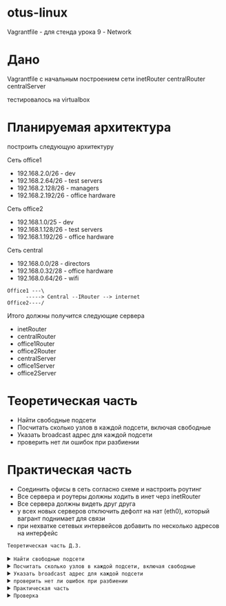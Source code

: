 # otus-linux
Vagrantfile - для стенда урока 9 - Network

# Дано
Vagrantfile с начальным  построением сети
inetRouter
centralRouter
centralServer

тестировалось на virtualbox

# Планируемая архитектура
построить следующую архитектуру

Сеть office1
- 192.168.2.0/26      - dev
- 192.168.2.64/26    - test servers
- 192.168.2.128/26  - managers
- 192.168.2.192/26  - office hardware

Сеть office2
- 192.168.1.0/25      - dev
- 192.168.1.128/26  - test servers
- 192.168.1.192/26  - office hardware


Сеть central
- 192.168.0.0/28    - directors
- 192.168.0.32/28  - office hardware
- 192.168.0.64/26  - wifi

```
Office1 ---\
      -----> Central --IRouter --> internet
Office2----/
```
Итого должны получится следующие сервера
- inetRouter
- centralRouter
- office1Router
- office2Router
- centralServer
- office1Server
- office2Server

# Теоретическая часть
- Найти свободные подсети
- Посчитать сколько узлов в каждой подсети, включая свободные
- Указать broadcast адрес для каждой подсети
- проверить нет ли ошибок при разбиении

# Практическая часть
- Соединить офисы в сеть согласно схеме и настроить роутинг
- Все сервера и роутеры должны ходить в инет черз inetRouter
- Все сервера должны видеть друг друга
- у всех новых серверов отключить дефолт на нат (eth0), который вагрант поднимает для связи
- при нехватке сетевых интервейсов добавить по несколько адресов на интерфейс






<code>Теоретическая часть Д.З.</code>


<details>
<summary><code>Найти свободные подсети</code></summary>

```

192.168.0.16/28

192.168.0.48/28



```

</details>


<details>
<summary><code>Посчитать сколько узлов в каждой подсети, включая свободные</code></summary>

```

Сеть office1
- 192.168.2.0/26   - 62 
- 192.168.2.64/26  - 62
- 192.168.2.128/26 - 62
- 192.168.2.192/26 - 62 

Сеть office2
- 192.168.1.0/25   - 126
- 192.168.1.128/26 - 62
- 192.168.1.192/26 - 62


Сеть central
- 192.168.0.0/28   - 14
- 192.168.0.32/28  - 14
- 192.168.0.64/26  - 62 



Свободные :

192.168.0.16/28 - 14

192.168.0.48/28 - 14


```

</details>




<details>
<summary><code>Указать broadcast адрес для каждой подсети</code></summary>


```

Сеть office1          Broadcust
- 192.168.2.0/26   -  192.168.2.63
- 192.168.2.64/26  -  192.168.2.127
- 192.168.2.128/26 -  192.168.2.191
- 192.168.2.192/26 -  192.168.2.255

Сеть office2
- 192.168.1.0/25   -  192.168.1.127
- 192.168.1.128/26 -  192.168.1.191
- 192.168.1.192/26 -  192.168.1.255


Сеть central
- 192.168.0.0/28   -  192.168.0.15
- 192.168.0.32/28  -  192.168.0.47
- 192.168.0.64/26  -  192.168.0.127




```
</details>

<details>
<summary><code>проверить нет ли ошибок при разбиении</code></summary>




```
Ну раз такое условие в задачи стоит, то точно есть ошибки в разбиении 
Честно говоря неочень понятно, что тут имеется ввиду,я в сетях слаб. Возможно что то, где то, кому то, отдано слишком много, можно сузить маской,но это не точно ))
Но опять же здесь  хорошо бы понимать сколько дается кол-во хостов.

192.168.2.128/26  - managers  - тут можно впринципе постаивть 25 маску


```

</details>




<details>
<summary><code>Практическая часть</code></summary>

```


                                                       inetRouter
                                                       eth1:192.168.255.1/30 - router-net +----------+
                                                                                                     |
                                                                                                     |
                                                                                                     |
                                                                                                     |
                                                                                                     |
                                                                                                     |
                                                                                                     |
                                                                                                     |
                                                        CentralRouter                                |
                                                        eth1:192.168.255.2/30 - router-net +---------+
                                                        eht2:192.168.0.1/28   - dir-net +----------------------------+
                                                        eth3:192.168.0.33/28  - hw-net                               |
                                                        eth4:192.168.0.65/26  - ngt-net                              |
                                                 +---+  eth1:192.168.255.5/30 - router-net                           |
                                                 |      eth1:192.168.255.9/30 - router-net +------------------------------------------------------+                                                          |
                                                 |                                                                   |                            |
        				         |              					             |                            |
                                                 |                                                                   |                            |
        			                 |              					             |                            |
        				         |              					             |                            |
        				         |              					             |                            |
        				         |              					             |                            |
        				         |             					                     |                            |
        				         |                                                                   |                            |
                                                 |              		           		             |                            |
        		                         |           Central-Server	                                     |                            |
                                                 |           eth1:192.168.0.2/28 - dir-net +-------------------------+                            |
        					 |				                                                                  |
        					 |				                                                                  |
        					 |				                                                                  |
    Office1Router				 |		                  	  Office2Router                                           |
    eth1:192.168.2.1/26   - dev			 |			                  eth1:192.168.1.1/25   - dev                             |
 +-+eth2:192.168.2.65/26  - test-servers	 |		                          eth2:192.168.1.129/26 - test-servers+------+            | 
 |  eth3:192.168.2.129/26 - managers		 |			                  eth3:192.168.1.193/26 - office-hardware    |            |
 |  eth4:192.168.2.193/26 - office-hardware      |                                        eth4:192.168.255.10/30 - router-net +-------------------+
 |  eth5:192.168.255.6/30 - router-net-----------+					                                             |
 | 							                                                                             |
 |								                                                                     |                         
 |								                                                                     |
 |								                                                                     |
 |	                					                                                                     |           
 |         Office1Server                                                                   Office2Server                             |
 +-------+ eth1:192.168.2.66/26 - servers					           eth1:192.168.1.130/26 - servers +---------+





```
</details>





<details>
<summary><code>Проверка</summary></code>

```



```

</details>










